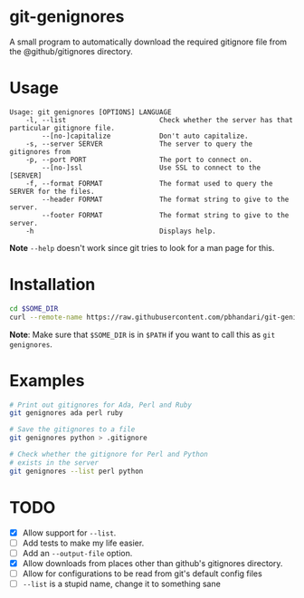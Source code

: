 # git-genignores

A small program to automatically download the required gitignore file from the
@github/gitignores directory.

# Usage
```
Usage: git genignores [OPTIONS] LANGUAGE
    -l, --list                       Check whether the server has that particular gitignore file.
        --[no-]capitalize            Don't auto capitalize.
    -s, --server SERVER              The server to query the gitignores from
    -p, --port PORT                  The port to connect on.
        --[no-]ssl                   Use SSL to connect to the [SERVER]
    -f, --format FORMAT              The format used to query the SERVER for the files.
        --header FORMAT              The format string to give to the server.
        --footer FORMAT              The format string to give to the server.
    -h                               Displays help.
```
**Note** `--help` doesn't work since git tries to look for a man page for
this.

# Installation
```sh
cd $SOME_DIR
curl --remote-name https://raw.githubusercontent.com/pbhandari/git-genignores/master/git-genignores
```

**Note**: Make sure that `$SOME_DIR` is in `$PATH` if you want to call this as
`git genignores`.

# Examples
```sh
# Print out gitignores for Ada, Perl and Ruby
git genignores ada perl ruby

# Save the gitignores to a file
git genignores python > .gitignore

# Check whether the gitignore for Perl and Python
# exists in the server
git genignores --list perl python
```

# TODO
 - [x] Allow support for `--list`.
 - [ ] Add tests to make my life easier.
 - [ ] Add an `--output-file` option.
 - [x] Allow downloads from places other than github's gitignores directory.
 - [ ] Allow for configurations to be read from git's default config files
 - [ ] `--list` is a stupid name, change it to something sane
